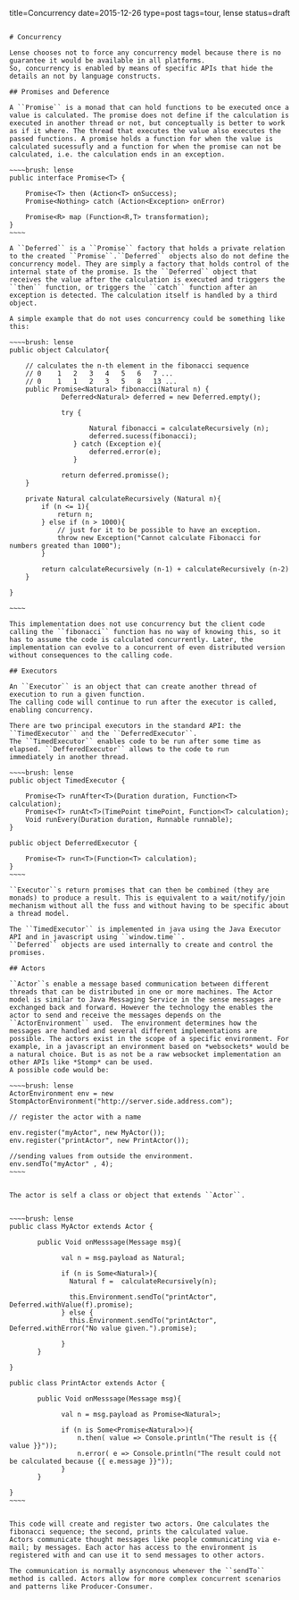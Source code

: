 title=Concurrency
date=2015-12-26
type=post
tags=tour, lense
status=draft
~~~~~~

# Concurrency

Lense chooses not to force any concurrency model because there is no guarantee it would be available in all platforms.
So, concurrency is enabled by means of specific APIs that hide the details an not by language constructs.

## Promises and Deference

A ``Promise`` is a monad that can hold functions to be executed once a value is calculated. The promise does not define if the calculation is executed in another thread or not, but conceptually is better to work as if it where. The thread that executes the value also executes the passed functions. A promise holds a function for when the value is calculated sucessufly and a function for when the promise can not be calculated, i.e. the calculation ends in an exception.

~~~~brush: lense
public interface Promise<T> {

	Promise<T> then (Action<T> onSuccess);
	Promise<Nothing> catch (Action<Exception> onError)
	
	Promise<R> map (Function<R,T> transformation);
}   
~~~~

A ``Deferred`` is a ``Promise`` factory that holds a private relation to the created ``Promise``.``Deferred`` objects also do not define the concurrency model. They are simply a factory that holds control of the internal state of the promise. Is the ``Deferred`` object that receives the value after the calculation is executed and triggers the ``then`` function, or triggers the ``catch`` function after an exception is detected. The calculation itself is handled by a third object.  

A simple example that do not uses concurrency could be something like this:

~~~~brush: lense
public object Calculator{

    // calculates the n-th element in the fibonacci sequence
    // 0	1	2	3	4	5	6	7 ...
    // 0	1	1	2	3	5	8	13 ...
	public Promise<Natural> fibonacci(Natural n) {
	         Deferred<Natural> deferred = new Deferred.empty();
	         
	         try {
	         
	         		Natural fibonacci = calculateRecursively (n);
	         		deferred.sucess(fibonacci);
	         	} catch (Exception e){
	         		deferred.error(e);
	         	}
	         
	         return deferred.promisse(); 
	}
	
	private Natural calculateRecursively (Natural n){
		if (n <= 1){
			return n;
		} else if (n > 1000){
		 	// just for it to be possible to have an exception.
			throw new Exception("Cannot calculate Fibonacci for numbers greated than 1000");
		}
		
		return calculateRecursively (n-1) + calculateRecursively (n-2)
	}
	
}

~~~~

This implementation does not use concurrency but the client code calling the ``fibonacci`` function has no way of knowing this, so it has to assume the code is calculated concurrently. Later, the implementation can evolve to a concurrent of even distributed version without consequences to the calling code.

## Executors

An ``Executor`` is an object that can create another thread of execution to run a given function. 
The calling code will continue to run after the executor is called, enabling concurrency.

There are two principal executors in the standard API: the ``TimedExecutor`` and the ``DeferredExecutor``.
The ``TimedExecutor`` enables code to be run after some time as elapsed. ``DefferedExecutor`` allows to the code to run
immediately in another thread. 

~~~~brush: lense 
public object TimedExecutor {

	Promise<T> runAfter<T>(Duration duration, Function<T> calculation);
	Promise<T> runAt<T>(TimePoint timePoint, Function<T> calculation);
	Void runEvery(Duration duration, Runnable runnable); 
}

public object DeferredExecutor {

	Promise<T> run<T>(Function<T> calculation);
}
~~~~ 

``Executor``s return promises that can then be combined (they are monads) to produce a result. This is equivalent to a wait/notify/join mechanism without all the fuss and without having to be specific about a thread model.

The ``TimedExecutor`` is implemented in java using the Java Executor API and in javascript using ``window.time``.
``Deferred`` objects are used internally to create and control the promises.  
 
## Actors 

``Actor``s enable a message based communication between different threads that can be distributed in one or more machines. The Actor model is similar to Java Messaging Service in the sense messages are exchanged back and forward. However the technology the enables the actor to send and receive the messages depends on the ``ActorEnvironment`` used.  The environment determines how the messages are handled and several different implementations are possible. The actors exist in the scope of a specific environment. For example, in a javascript an environment based on *websockets* would be a natural choice. But is as not be a raw websocket implementation an other APIs like *Stomp* can be used.
A possible code would be:

~~~~brush: lense 
ActorEnvironment env = new StompActorEnvironment("http://server.side.address.com");

// register the actor with a name

env.register("myActor", new MyActor()); 
env.register("printActor", new PrintActor());

//sending values from outside the environment.
env.sendTo("myActor" , 4);
~~~~


The actor is self a class or object that extends ``Actor``.


~~~~brush: lense 
public class MyActor extends Actor {

       public Void onMesssage(Message msg){
       
             val n = msg.payload as Natural;
             
             if (n is Some<Natural>){
               Natural f =  calculateRecursively(n);
               
               this.Environment.sendTo("printActor", Deferred.withValue(f).promise);
             } else {
               this.Environment.sendTo("printActor", Deferred.withError("No value given.").promise);
             
             }
       }

}

public class PrintActor extends Actor {

       public Void onMesssage(Message msg){
       
             val n = msg.payload as Promise<Natural>;
             
             if (n is Some<Promise<Natural>>){
             	 n.then( value => Console.println("The result is {{ value }}"));
             	 n.error( e => Console.println("The result could not be calculated because {{ e.message }}"));
             }
       }

}
~~~~

 
This code will create and register two actors. One calculates the fibonacci sequence; the second, prints the calculated value.
Actors communicate thought messages like people communicating via e-mail; by messages. Each actor has access to the environment is registered with and can use it to send messages to other actors. 

The communication is normally asynconous whenever the ``sendTo`` method is called. Actors allow for more complex concurrent scenarios and patterns like Producer-Consumer.  